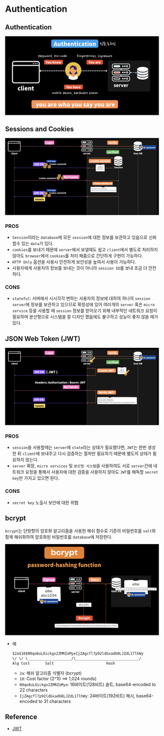 # Authentication

## Authentication

<img src="/assets/authentication.png" width="600px" title="Authentication" alt="Authentication"></img><br/>

## Sessions and Cookies

<img src="/assets/session-cookies.png" width="600px" title="Session Cookies" alt="Session Cookies"></img><br/>

### PROS

- `Session`이라는 `database`에 모든 `session`에 대한 정보를 보관하고 있음으로 신뢰 할수 있는 `data`가 있다.
- `cookies`를 보내기 때문에 `server`에서 보낼때도 쉽고 `client`에서 별도로 처리하지 않아도 `browser`에서 `cookies`를 처리 해줌으로 간단하게 구현이 가능하다.
- `HTTP Only` 옵션을 사용시 안전하게 보안성을 높여서 사용이 가능하다.
- 사용자에게 사용자의 정보를 보내는 것이 아니라 `session ID`를 보내 조금 더 안전하다.

### CONS

- `stateful`: 서버에서 시시각각 변하는 사용자의 정보에 대하여 하나의 `session server`에 정보를 보관하고 있으므로 확장성에 있어 여러개의 `server` 혹은 `micro service` 등을 사용할 때 `session` 정보를 받아오기 위해 내부적인 네트워크 요청이 필요하며 분산형으로 시스템을 잘 디자인 했음에도 불구하고 성능이 좋지 않을 때가 있다.

## JSON Web Token (JWT)

<img src="/assets/jwt.png" width="600px" title="JWT" alt="JWT"></img><br/>

### PROS

- `session`을 사용할때는 `server`에 `state`라는 상태가 필요했다면, `JWT`는 한번 생성한 뒤 `client`에 보내주고 다시 검증하는 절차만 필요하기 때문에 별도의 상태가 필요하지 않는다.
- `server` 확장, `micro services` 및 `분산형 시스템`을 사용하여도 서로 `server`간에 네트워크 요청을 통해서 사용자에 대한 검증을 사용하지 않아도 `JWT`를 해독할 `secret key`만 가지고 있으면 된다.

### CONS

- `secret key` 노출시 보안에 대한 위협

## bcrypt

`bcrypt`는 단방향의 암호화 알고리즘을 사용한 해쉬 함수로 기존의 비밀번호를 `salt`와 함께 해쉬화하여 암호화된 비밀번호를 `database`에 저장한다.

<img src="/assets/bcrypt.png" width="600px" title="bcrypt" alt="bcrypt"></img><br/>

- 예

  ```
  $2a$10$N9qo8uLOickgx2ZMRZoMyeIjZAgcfl7p92ldGxad68LJZdL17lhWy
  \/ \/ \____________________/\_____________________________/
  Alg Cost       Salt                        Hash
  ```

  - `2a`: 해쉬 알고리즘 식별자 (bcrypt)
  - `10`: Cost factor (2^10 ==> 1,024 rounds)
  - `N9qo8uLOickgx2ZMRZoMye`: 16바이트(128비트) 솔트, base64-encoded to 22 characters
  - `IjZAgcfl7p92ldGxad68LJZdL17lhWy`: 24바이트(192비트) 해시, base64-encoded to 31 characters

## Reference

- [JWT](https://jwt.io/)
